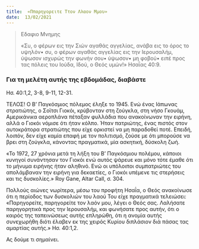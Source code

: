 ```yaml
---
title:  «Ππαρηγορειτε Ττον Λλαον Μμου»
date:  13/02/2021
---
```


> <p>Εδαφιο Μνημης</p>
>  «Συ, ο φέρων εις την Σιών αγαθάς αγγελίας, ανάβα εις το όρος το υψηλόν• συ, ο φέρων αγαθάς αγγελίας εις την Ιερουσαλήμ, ύψωσον ισχυρώς την φωνήν σου• ύψωσον• μη φοβού• ειπέ προς τας πόλεις του Ιούδα, Ιδού, ο Θεός υμών!» Ησαΐας 40:9.

### Για τη μελέτη αυτής της εβδομάδας, διαβάστε
Ησ. 40:1,2, 3-8, 9-11, 12-31.

ΤΕΛΟΣ! Ο Β’ Παγκόσμιος πόλεμος έληξε το 1945. Eνώ ένας Ιάπωνας στρατιώτης, ο Σοϊτσι Γιοκόι, κρύβονταν στη ζούγκλα, στη νήσο Γκουάμ, Αμερικάνικα αεροπλάνα πέταξαν φυλλάδια που ανακοίνωναν την ειρήνη, αλλά ο Γιοκόι νόμισε ότι ήταν κόλπο. Ήταν πατριώτης, ένας πιστός στον αυτοκράτορα στρατιώτης που είχε ορκιστεί να μη παραδοθεί ποτέ. Επειδή, λοιπόν, δεν είχε καμία επαφή με τον πολιτισμό, ζούσε με ότι μπορούσε να βρει στη ζούγκλα, κάνοντας πραγματικά, μία ασκητική, δύσκολη ζωή.

«Το 1972, 27 χρόνια μετά τη λήξη του Β’ Παγκόσμιου πολέμου, κάποιοι κυνηγοί συνάντησαν τον Γιοκόι ενώ αυτός ψάρευε και μόνο τότε έμαθε ότι το μήνυμα ειρήνης ήταν αληθινό. Ενώ οι υπόλοιποι συμπατριώτες του απολάμβαναν την ειρήνη για δεκαετίες, ο Γιοκόι υπέμενε τις στερήσεις και τις δυσκολίες.» Roy Gane, Altar Call, σ. 304.

Πολλούς αιώνες νωρίτερα, μέσω του προφήτη Ησαΐα, ο Θεός ανακοίνωσε ότι η περίοδος των δυσκολιών του λαού Του είχε πραγματικά τελειώσει: «Παρηγορείτε, παρηγορείτε τον λαόν μου, λέγει ο Θεός σας. Λαλήσατε παρηγορητικά προς την Ιερουσαλήμ, και φωνήσατε προς αυτήν, ότι ο καιρός της ταπεινώσεως αυτής επληρώθη, ότι η ανομία αυτής συνεχωρήθη διότι έλαβεν εκ της χειρός Κυρίου διπλάσιον διά πάσας τας αμαρτίας αυτής.» Ησ. 40:1,2.

Ας δούμε τι σημαίνει.
